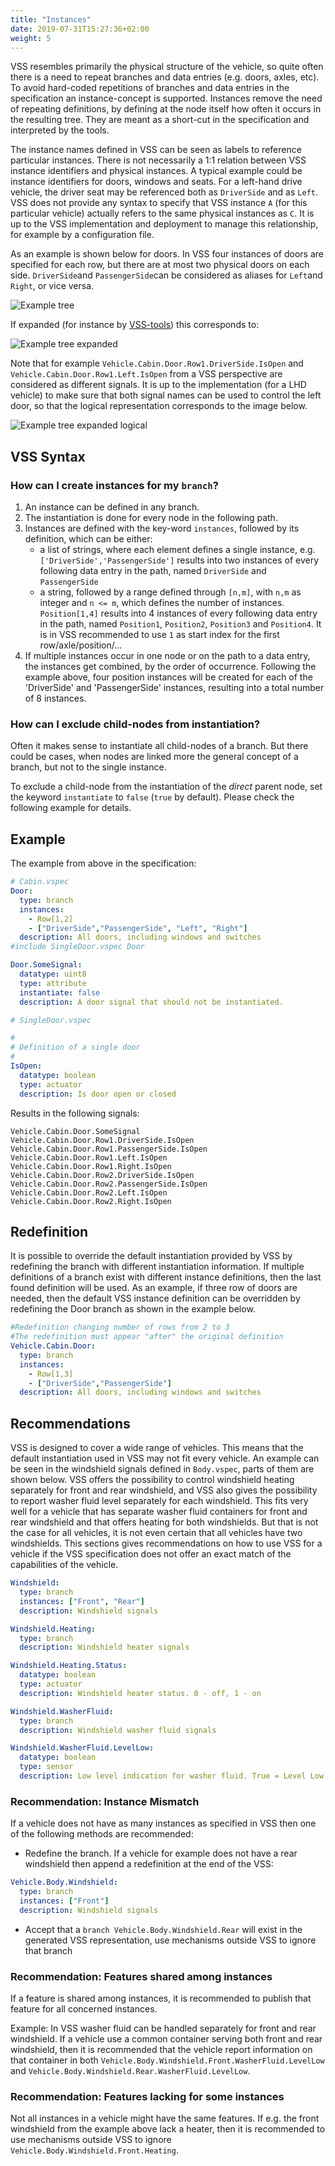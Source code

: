 ```yaml
---
title: "Instances"
date: 2019-07-31T15:27:36+02:00
weight: 5
---
```


VSS resembles primarily the physical structure of the vehicle, so
quite often there is a need to repeat branches and data entries
(e.g. doors, axles, etc). To avoid hard-coded repetitions of
branches and data entries in the specification an instance-concept is supported.
Instances remove the need of repeating definitions, by defining at the node itself how often it occurs in
the resulting tree. They are meant as a short-cut in the specification and
interpreted by the tools.

The instance names defined in VSS can be seen as labels
to reference particular instances. There is not necessarily a 1:1 relation between
VSS instance identifiers and physical instances. A typical example could be instance identifiers
for doors, windows and seats. For a left-hand drive vehicle, the driver seat may be referenced both
as `DriverSide` and as `Left`. VSS does not provide any syntax to specify that VSS instance `A`
(for this particular vehicle) actually refers to the same physical instances as `C`.
It is up to the VSS implementation and deployment to manage this relationship, for example
by a configuration file.


As an example is shown below for doors. In VSS four instances of doors are specified for each row,
but there are at most two physical doors on each side.
`DriverSide`and `PassengerSide`can be considered as aliases for `Left`and `Right`, or vice versa.

<!-- Image source in docs-gen/image_source/instance_tree.puml -->
![Example tree](/vehicle_signal_specification/images/instance_tree.png)


If expanded (for instance by [VSS-tools](https://github.com/COVESA/vss-tools)) this corresponds to:

<!-- Image source in docs-gen/image_source/instance_tree_expand.puml -->
![Example tree expanded](/vehicle_signal_specification/images/instance_tree_expand.png?width=70pc)

Note that for example `Vehicle.Cabin.Door.Row1.DriverSide.IsOpen` and `Vehicle.Cabin.Door.Row1.Left.IsOpen` from
a VSS perspective are considered as different signals. It is up to the implementation (for a LHD vehicle) to make
sure that both signal names can be used to control the left door, so that the logical representation corresponds to the image below.

<!-- Image source in docs-gen/image_source/instance_tree_expand_logical.puml -->
![Example tree expanded logical](/vehicle_signal_specification/images/instance_tree_expand_logical.png?width=70pc)

## VSS Syntax

### How can I create instances for my `branch`?

1. An instance can be defined in any branch.
2. The instantiation is done for every node in the following path.
3. Instances are defined with the key-word `instances`, followed by its
   definition, which can be either:
   * a list of strings, where each element defines a single instance, e.g.
     `['DriverSide','PassengerSide']` results into two instances of every following
     data entry in the path, named `DriverSide` and `PassengerSide`
   * a string, followed by a range defined through `[n,m]`, with `n,m` as integer and `n <= m`,
     which defines the number of instances.
     `Position[1,4]` results into 4 instances of every following
     data entry in the path, named `Position1`, `Position2`, `Position3`
     and `Position4`. It is in VSS recommended to use `1` as start index for the first row/axle/position/...
4. If multiple instances occur in one node or on the path to a data entry,
   the instances get combined, by the order of occurrence. Following the example above,
   four position instances will be created for each of the 'DriverSide' and 'PassengerSide' instances,
   resulting into a total number of 8 instances.

### How can I exclude child-nodes from instantiation?

Often it makes sense to instantiate all child-nodes of a branch.
But there could be cases, when nodes are linked more the general concept of
a branch, but not to the single instance.

To exclude a child-node from the instantiation of the *direct* parent node, set the
keyword `instantiate` to `false` (`true` by default). Please check the following
example for details.

## Example

The example from above in the specification:

```YAML
# Cabin.vspec
Door:
  type: branch
  instances:
    - Row[1,2]
    - ["DriverSide","PassengerSide", "Left", "Right"]
  description: All doors, including windows and switches
#include SingleDoor.vspec Door

Door.SomeSignal:
  datatype: uint8
  type: attribute
  instantiate: false
  description: A door signal that should not be instantiated.
```


```yml
# SingleDoor.vspec

#
# Definition of a single door
#
IsOpen:
  datatype: boolean
  type: actuator
  description: Is door open or closed
```

Results in the following signals:

```
Vehicle.Cabin.Door.SomeSignal
Vehicle.Cabin.Door.Row1.DriverSide.IsOpen
Vehicle.Cabin.Door.Row1.PassengerSide.IsOpen
Vehicle.Cabin.Door.Row1.Left.IsOpen
Vehicle.Cabin.Door.Row1.Right.IsOpen
Vehicle.Cabin.Door.Row2.DriverSide.IsOpen
Vehicle.Cabin.Door.Row2.PassengerSide.IsOpen
Vehicle.Cabin.Door.Row2.Left.IsOpen
Vehicle.Cabin.Door.Row2.Right.IsOpen
```

## Redefinition

It is possible to override the default instantiation provided by VSS by redefining the branch with
different instantiation information. If multiple definitions of a branch exist with different
instance definitions, then the last found definition will be used.
As an example, if three row of doors are needed, then the default VSS instance definition
can be overridden by redefining the Door branch as shown in the example below.

```YAML
#Redefinition changing number of rows from 2 to 3
#The redefinition must appear "after" the original definition
Vehicle.Cabin.Door:
  type: branch
  instances:
    - Row[1,3]
    - ["DriverSide","PassengerSide"]
  description: All doors, including windows and switches
```

## Recommendations

VSS is designed to cover a wide range of vehicles.
This means that the default instantiation used in VSS may not fit every vehicle.
An example can be seen in the windshield signals defined in `Body.vspec`, parts of them are shown below.
VSS offers the possibility to control windshield heating separately for front and rear windshield,
and VSS also gives the possibility to report washer fluid level separately for each windshield.
This fits very well for a vehicle that has separate washer fluid containers for front and rear windshield
and that offers heating for both windshields. But that is not the case for all vehicles,
it is not even certain that all vehicles have two windshields. This sections gives recommendations on how
to use VSS for a vehicle if the VSS specification does not offer an exact match of the capabilities of the vehicle.

```YAML
Windshield:
  type: branch
  instances: ["Front", "Rear"]
  description: Windshield signals

Windshield.Heating:
  type: branch
  description: Windshield heater signals

Windshield.Heating.Status:
  datatype: boolean
  type: actuator
  description: Windshield heater status. 0 - off, 1 - on

Windshield.WasherFluid:
  type: branch
  description: Windshield washer fluid signals

Windshield.WasherFluid.LevelLow:
  datatype: boolean
  type: sensor
  description: Low level indication for washer fluid. True = Level Low. False = Level OK.
```

### Recommendation: Instance Mismatch

If a vehicle does not have as many instances as specified in VSS then one
of the following methods are recommended:

- Redefine the branch. If a vehicle for example does not have a rear windshield
then append a redefinition at the end of the VSS:

```YAML
Vehicle.Body.Windshield:
  type: branch
  instances: ["Front"]
  description: Windshield signals
```

- Accept that a `branch Vehicle.Body.Windshield.Rear` will exist in the generated VSS representation,
  use mechanisms outside VSS to ignore that branch

### Recommendation: Features shared among instances

If a feature is shared among instances, it is recommended to publish that feature for all concerned instances.

Example: In VSS washer fluid can be handled separately for front and rear windshield.
If a vehicle use a common container serving both front and rear windshield,
then it is recommended that the vehicle report information on that container in both
`Vehicle.Body.Windshield.Front.WasherFluid.LevelLow` and `Vehicle.Body.Windshield.Rear.WasherFluid.LevelLow`.

### Recommendation: Features lacking for some instances

Not all instances in a vehicle might have the same features. If e.g. the front windshield
from the example above lack a heater, then it is recommended to use mechanisms outside VSS
to ignore `Vehicle.Body.Windshield.Front.Heating`.
